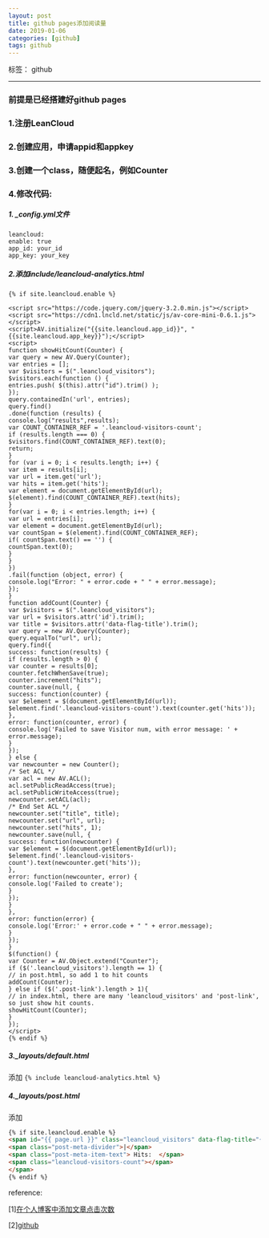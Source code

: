 ```yaml
---
layout: post
title: github pages添加阅读量
date: 2019-01-06
categories: [github]
tags: github
---
```

<!--more-->

标签： github

---

### 前提是已经搭建好github pages



### 1.注册LeanCloud

### 2.创建应用，申请appid和appkey

### 3.创建一个class，随便起名，例如Counter

### 4.修改代码:


##### 1. _config.yml文件

```
leancloud:
enable: true
app_id: your_id
app_key: your_key
```

##### 2.添加include/leancloud-analytics.html

```
{% if site.leancloud.enable %}

<script src="https://code.jquery.com/jquery-3.2.0.min.js"></script>
<script src="https://cdn1.lncld.net/static/js/av-core-mini-0.6.1.js"></script>
<script>AV.initialize("{{site.leancloud.app_id}}", "{{site.leancloud.app_key}}");</script>
<script>
function showHitCount(Counter) {
var query = new AV.Query(Counter);
var entries = [];
var $visitors = $(".leancloud_visitors");
$visitors.each(function () {
entries.push( $(this).attr("id").trim() );
});
query.containedIn('url', entries);
query.find()
.done(function (results) {
console.log("results",results);
var COUNT_CONTAINER_REF = '.leancloud-visitors-count';
if (results.length === 0) {
$visitors.find(COUNT_CONTAINER_REF).text(0);
return;
}
for (var i = 0; i < results.length; i++) {
var item = results[i];
var url = item.get('url');
var hits = item.get('hits');
var element = document.getElementById(url);
$(element).find(COUNT_CONTAINER_REF).text(hits);
}
for(var i = 0; i < entries.length; i++) {
var url = entries[i];
var element = document.getElementById(url);
var countSpan = $(element).find(COUNT_CONTAINER_REF);
if( countSpan.text() == '') {
countSpan.text(0);
}
}
})
.fail(function (object, error) {
console.log("Error: " + error.code + " " + error.message);
});
}
function addCount(Counter) {
var $visitors = $(".leancloud_visitors");
var url = $visitors.attr('id').trim();
var title = $visitors.attr('data-flag-title').trim();
var query = new AV.Query(Counter);
query.equalTo("url", url);
query.find({
success: function(results) {
if (results.length > 0) {
var counter = results[0];
counter.fetchWhenSave(true);
counter.increment("hits");
counter.save(null, {
success: function(counter) {
var $element = $(document.getElementById(url));
$element.find('.leancloud-visitors-count').text(counter.get('hits'));
},
error: function(counter, error) {
console.log('Failed to save Visitor num, with error message: ' + error.message);
}
});
} else {
var newcounter = new Counter();
/* Set ACL */
var acl = new AV.ACL();
acl.setPublicReadAccess(true);
acl.setPublicWriteAccess(true);
newcounter.setACL(acl);
/* End Set ACL */
newcounter.set("title", title);
newcounter.set("url", url);
newcounter.set("hits", 1);
newcounter.save(null, {
success: function(newcounter) {
var $element = $(document.getElementById(url));
$element.find('.leancloud-visitors-count').text(newcounter.get('hits'));
},
error: function(newcounter, error) {
console.log('Failed to create');
}
});
}
},
error: function(error) {
console.log('Error:' + error.code + " " + error.message);
}
});
}
$(function() {
var Counter = AV.Object.extend("Counter");
if ($('.leancloud_visitors').length == 1) {
// in post.html, so add 1 to hit counts
addCount(Counter);
} else if ($('.post-link').length > 1){
// in index.html, there are many 'leancloud_visitors' and 'post-link', so just show hit counts.
showHitCount(Counter);
}
});
</script>
{% endif %}
```


##### 3._layouts/default.html
添加
```{% include leancloud-analytics.html %}```

##### 4._layouts/post.html
添加
```html
{% if site.leancloud.enable %}
<span id="{{ page.url }}" class="leancloud_visitors" data-flag-title="{{ page.title }}">
<span class="post-meta-divider">|</span>
<span class="post-meta-item-text"> Hits:  </span>
<span class="leancloud-visitors-count"></span>
</span>
{% endif %}
```

reference:

[1][在个人博客中添加文章点击次数](https://blog.csdn.net/u013553529/article/details/63357382)

[2][github](https://github.com/galian123/galian123.github.io)
